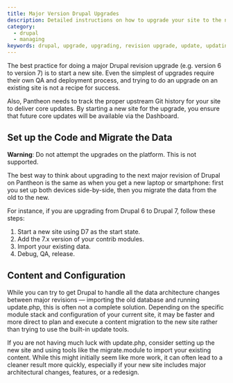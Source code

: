 ```yaml
---
title: Major Version Drupal Upgrades
description: Detailed instructions on how to upgrade your site to the next major version of Drupal.
category:
  - drupal
  - managing
keywords: drupal, upgrade, upgrading, revision upgrade, update, updating
---
```

The best practice for doing a major Drupal revision upgrade (e.g. version 6 to version 7) is to start a new site. Even the simplest of upgrades require their own QA and deployment process, and trying to do an upgrade on an existing site is not a recipe for success.

Also, Pantheon needs to track the proper upstream Git history for your site to deliver core updates. By starting a new site for the upgrade, you ensure that future core updates will be available via the Dashboard.

## Set up the Code and Migrate the Data
<div class="alert alert-danger" role="alert">
<strong>Warning</strong>: Do not attempt the upgrades on the platform. This is not supported.</div>

The best way to think about upgrading to the next major revision of Drupal on Pantheon is the same as when you get a new laptop or smartphone: first you set up both devices side-by-side, then you migrate the data from the old to the new.

For instance, if you are upgrading from Drupal 6 to Drupal 7, follow these steps:

1. Start a new site using D7 as the start state.
2. Add the 7.x version of your contrib modules.
3. Import your existing data.
4. Debug, QA, release.

## Content and Configuration

While you can try to get Drupal to handle all the data architecture changes between major revisions — importing the old database and running update.php, this is often not a complete solution. Depending on the specific module stack and configuration of your current site, it may be faster and more direct to plan and execute a content migration to the new site rather than trying to use the built-in update tools.

If you are not having much luck with update.php, consider setting up the new site and using tools like the migrate.module to import your existing content. While this might initially seem like more work, it can often lead to a cleaner result more quickly, especially if your new site includes major architectural changes, features, or a redesign.
